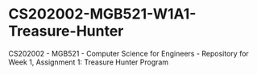 # CS202002-MGB521-W1A1-Treasure-Hunter
CS202002 - MGB521 - Computer Science for Engineers - Repository for Week 1, Assignment 1: Treasure Hunter Program
